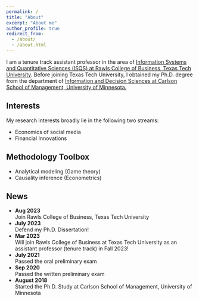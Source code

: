```yaml
---
permalink: /
title: "About"
excerpt: "About me"
author_profile: true
redirect_from: 
  - /about/
  - /about.html
---
```


I am a tenure track assistant professor in the area of [Information Systems and Quantitative Sciences (ISQS) at Rawls College of Business, Texas Tech University](https://www.depts.ttu.edu/rawlsbusiness/about/isqs/). Before joining Texas Tech University, I obtained my Ph.D. degree from the department of [Information and Decision Sciences at Carlson School of Management, University of Minnesota.](https://carlsonschool.umn.edu/departments/information-decision-sciences-department)
<br>

## Interests
My research interests broadly lie in the following two streams:
* Economics of social media
* Financial Innovations

## Methodology Toolbox
* Analytical modeling (Game theory)
* Causality inference (Econometrics)

## News
* **Aug 2023**
    <br> Join Rawls College of Business, Texas Tech University
* **July 2023**
    <br> Defend my Ph.D. Dissertation!
* **Mar 2023**
    <br> Will join Rawls College of Business at Texas Tech University as an assistant professor (tenure track) in Fall 2023! 
* **July 2021**
    <br> Passed the oral preliminary exam
* **Sep 2020**
    <br> Passed the written preliminary exam
* **August 2018** 
    <br> Started the Ph.D. Study at Carlson School of Management, University of Minnesota
  
  